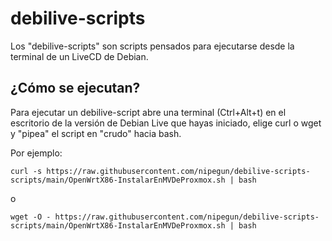 # debilive-scripts

Los "debilive-scripts" son scripts pensados para ejecutarse desde la terminal de un LiveCD de Debian.

## ¿Cómo se ejecutan?

Para ejecutar un debilive-script abre una terminal (Ctrl+Alt+t) en el escritorio de la versión de Debian Live que hayas iniciado, elige curl o wget y "pipea" el script en "crudo" hacia bash.

Por ejemplo:


```
curl -s https://raw.githubusercontent.com/nipegun/debilive-scripts-scripts/main/OpenWrtX86-InstalarEnMVDeProxmox.sh | bash
```

o

```
wget -O - https://raw.githubusercontent.com/nipegun/debilive-scripts-scripts/main/OpenWrtX86-InstalarEnMVDeProxmox.sh | bash
```
